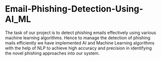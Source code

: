 # Email-Phishing-Detection-Using-AI_ML
The task of our project is to detect phishing emails effectively using various machine learning algorithms.  Hence to manage the detection of phishing mails efficiently we have implemented AI and Machine Learning algorithms with the help of NLP to achieve high accuracy and precision in identifying the novel phishing approaches into our system.
